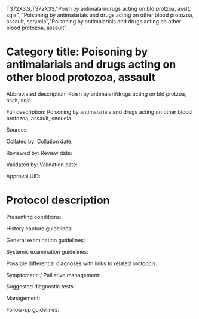 T372X3,S,T372X3S,"Poisn by antimalari/drugs acting on bld protzoa, asslt, sqla", "Poisoning by antimalarials and drugs acting on other blood protozoa, assault, sequela","Poisoning by antimalarials and drugs acting on other blood protozoa, assault"
# Category title: Poisoning by antimalarials and drugs acting on other blood protozoa, assault

Abbreviated description: Poisn by antimalari/drugs acting on bld protzoa, asslt, sqla

Full description: Poisoning by antimalarials and drugs acting on other blood protozoa, assault, sequela

Sources:

Collated by:
Collation date:

Reviewed by:
Review date:

Validated by:
Validation date:

Approval UID:

# Protocol description

Presenting conditions:

History capture guidelines:

General examination guidelines:

Systemic examination guidelines:

Possible differential diagnoses with links to related protocols:

Symptomatic / Palliative management:

Suggested diagnostic tests:

Management:

Follow-up guidelines:

